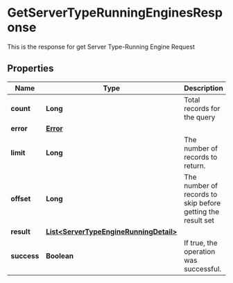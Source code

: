 

# GetServerTypeRunningEnginesResponse

This is the response for get Server Type-Running Engine Request
## Properties

Name | Type | Description | Notes
------------ | ------------- | ------------- | -------------
**count** | **Long** | Total records for the query |  [optional]
**error** | [**Error**](Error.md) |  |  [optional]
**limit** | **Long** | The number of records to return. |  [optional]
**offset** | **Long** | The number of records to skip before getting the result set |  [optional]
**result** | [**List&lt;ServerTypeEngineRunningDetail&gt;**](ServerTypeEngineRunningDetail.md) |  |  [optional]
**success** | **Boolean** | If true, the operation was successful. |  [optional]



